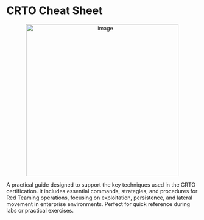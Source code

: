 # CRTO Cheat Sheet
<div style="text-align: center;">
                                      <img src="https://github.com/user-attachments/assets/5c9b0123-5f41-452f-b2c2-2809cbac9aa0" alt="image" width="400">
</div>



A practical guide designed to support the key techniques used in the CRTO certification. It includes essential commands, strategies, and procedures for Red Teaming operations, focusing on exploitation, persistence, and lateral movement in enterprise environments. Perfect for quick reference during labs or practical exercises.
